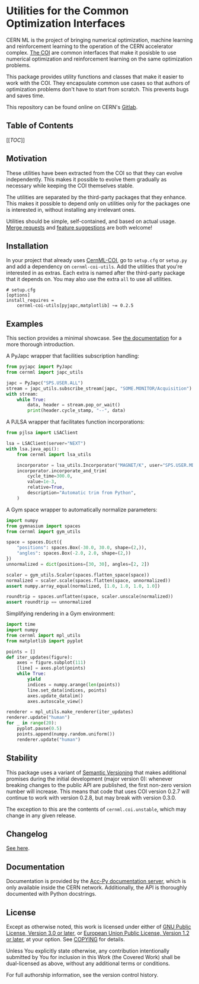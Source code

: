 <!--
SPDX-FileCopyrightText: 2020-2023 CERN
SPDX-FileCopyrightText: 2023 GSI Helmholtzzentrum für Schwerionenforschung
SPDX-FileNotice: All rights not expressly granted are reserved.

SPDX-License-Identifier: GPL-3.0-or-later OR EUPL-1.2+
-->

Utilities for the Common Optimization Interfaces
================================================

CERN ML is the project of bringing numerical optimization, machine learning and
reinforcement learning to the operation of the CERN accelerator complex. [The
COI][CernML-COI] are common interfaces that make it posisble to use numerical
optimization and reinforcement learning on the same optimization problems.

This package provides utility functions and classes that make it easier to work
with the COI. They encapsulate common use cases so that authors of optimization
problems don't have to start from scratch. This prevents bugs and saves time.

This repository can be found online on CERN's [Gitlab][].

[Gitlab]: https://gitlab.cern.ch/geoff/cernml-coi-utils/
[CernML-COI]: https://gitlab.cern.ch/geoff/cernml-coi/

Table of Contents
-----------------

[[_TOC_]]

Motivation
----------

These utilities have been extracted from the COI so that they can evolve
independently. This makes it possible to evolve them gradually as necessary
while keeping the COI themselves stable.

The utilities are separated by the third-party packages that they enhance. This
makes it possible to depend only on utilities only for the packages one is
interested in, without installing any irrelevant ones.

Utilities should be simple, self-contained, and based on actual usage. [Merge
requests][Gitlab-MRs] and [feature suggestions][Gitlab-Issues] are both
welcome!

[Gitlab-MRs]: https://gitlab.cern.ch/geoff/cernml-coi-utils/-/merge_requests
[Gitlab-Issues]: https://gitlab.cern.ch/geoff/cernml-coi-utils/-/issues

Installation
------------

In your project that already uses [CernML-COI][], go to `setup.cfg` or
`setup.py` and add a dependency on `cernml-coi-utils`. Add the utilities that
you're interested in as extras. Each extra is named after the third-party
package that it depends on. You may also use the extra `all` to use all
utilities.

```config
# setup.cfg
[options]
install_requires =
    cernml-coi-utils[pyjapc,matplotlib] ~= 0.2.5
```

Examples
--------

This section provides a minimal showcase. See [the documentation][acc-py-docs]
for a more thorough introduction.

[acc-py-docs]: https://acc-py.web.cern.ch/gitlab/geoff/cernml-coi-utils/

A PyJapc wrapper that facilities subscription handling:

```python
from pyjapc import PyJapc
from cernml import japc_utils

japc = PyJapc("SPS.USER.ALL")
stream = japc_utils.subscribe_stream(japc, "SOME.MONITOR/Acquisition")
with stream:
    while True:
        data, header = stream.pop_or_wait()
        print(header.cycle_stamp, "--", data)
```

A PJLSA wrapper that facilitates function incorporations:

```python
from pjlsa import LSAClient

lsa = LSAClient(server="NEXT")
with lsa.java_api():
    from cernml import lsa_utils

    incorporator = lsa_utils.Incorporator("MAGNET/K", user="SPS.USER.MD1")
    incorporator.incorporate_and_trim(
        cycle_time=300.0,
        value=1e-3,
        relative=True,
        description="Automatic trim from Python",
    )
```

A Gym space wrapper to automatically normalize parameters:

```python
import numpy
from gymnasium import spaces
from cernml import gym_utils

space = spaces.Dict({
    "positions": spaces.Box(-30.0, 30.0, shape=(2,)),
    "angles": spaces.Box(-2.0, 2.0, shape=(2,))
})
unnormalized = dict(positions=[30, 30], angles=[2, 2])

scaler = gym_utils.Scaler(spaces.flatten_space(space))
normalized = scaler.scale(spaces.flatten(space, unnormalized))
assert numpy.array_equal(normalized, [1.0, 1.0, 1.0, 1.0])

roundtrip = spaces.unflatten(space, scaler.unscale(normalized))
assert roundtrip == unnormalized
```

Simplifying rendering in a Gym environment:

```python
import time
import numpy
from cernml import mpl_utils
from matplotlib import pyplot

points = []
def iter_updates(figure):
    axes = figure.subplot(111)
    [line] = axes.plot(points)
    while True:
        yield
        indices = numpy.arange(len(points))
        line.set_data(indices, points)
        axes.update_datalim()
        axes.autoscale_view()

renderer = mpl_utils.make_renderer(iter_updates)
renderer.update("human")
for _ in range(20):
    pyplot.pause(0.5)
    points.append(numpy.random.uniform())
    renderer.update("human")
```

Stability
---------

This package uses a variant of [Semantic Versioning](https://semver.org/) that
makes additional promises during the initial development (major version 0):
whenever breaking changes to the public API are published, the first non-zero
version number will increase. This means that code that uses COI version 0.2.7
will continue to work with version 0.2.8, but may break with version 0.3.0.

The exception to this are the contents of `cernml.coi.unstable`, which may
change in any given release.

Changelog
---------

[See here](https://acc-py.web.cern.ch/gitlab/geoff/cernml-coi-utils/docs/stable/changelog.html).

Documentation
-------------

Documentation is provided by the [Acc-Py documentation server][acc-py-docs],
which is only available inside the CERN network. Additionally, the API
is thoroughly documented with Python docstrings.

License
-------

Except as otherwise noted, this work is licensed under either of [GNU Public
License, Version 3.0 or later](LICENSES/GPL-3.0-or-later.txt), or [European
Union Public License, Version 1.2 or later](LICENSES/EUPL-1.2.txt), at your
option. See [COPYING](COPYING) for details.

Unless You explicitly state otherwise, any contribution intentionally submitted
by You for inclusion in this Work (the Covered Work) shall be dual-licensed as
above, without any additional terms or conditions.

For full authorship information, see the version control history.
